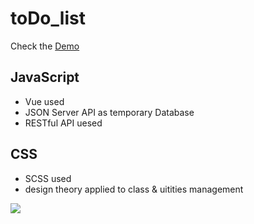 # toDo_list

Check the [Demo](https://vivian1223.github.io/toDo_list/)

JavaScript
---
* Vue used 
* JSON Server API as temporary Database
* RESTful API uesed

CSS
---
* SCSS used
* design theory applied to class & uitities management

[![](https://mermaid.ink/img/eyJjb2RlIjoiZ2FudHRcbiAgICB0aXRsZSDpkLXppqzmmYPmmYNcbiAgICBkYXRlRm9ybWF0ICBNTS1ERFxuXHRheGlzRm9ybWF0ICAlbS0lZFxuICAgIHNlY3Rpb24g5bCI5qGI55m85oOzXG4gICAg5Yqf6IO955m85oOzICAgICAgICAgICA6YTEsIDA5LTIxLCA3ZFxuICAgIFVJ55m85oOzICAgICA6YWZ0ZXIgYTEgICwwOS0yMywgN2RcbiAgICBzZWN0aW9uIOWwiOahiOWft-ihjFxuICAgIOWIh-eJiOWujOaIkCAgICAgOjEwLTAxICAsIDE0ZFxuICAgIOWKn-iDveWujOaIkCAgICAgOjEwLTE1ICAsIDE0ZFxuICAgIHNlY3Rpb24g5bCI5qGI5ris6KmmXG4gICAg5ris6Kmm5pyfICAgICA6MTAtMjQgICwgMTRkXG4gICAgc2VjdGlvbiDlsIjmoYjnmbzooahcbiAgICDnmbzooajml6UgICAgIDoxMS0wOCAgLCAyMWRcbiIsIm1lcm1haWQiOnsidGhlbWUiOiJkYXJrIn0sInVwZGF0ZUVkaXRvciI6dHJ1ZSwiYXV0b1N5bmMiOnRydWUsInVwZGF0ZURpYWdyYW0iOnRydWV9)](https://mermaid-js.github.io/mermaid-live-editor/edit#)
